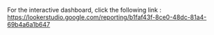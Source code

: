For the interactive dashboard, click the following link : https://lookerstudio.google.com/reporting/b1faf43f-8ce0-48dc-81a4-69b4a6a1b647
